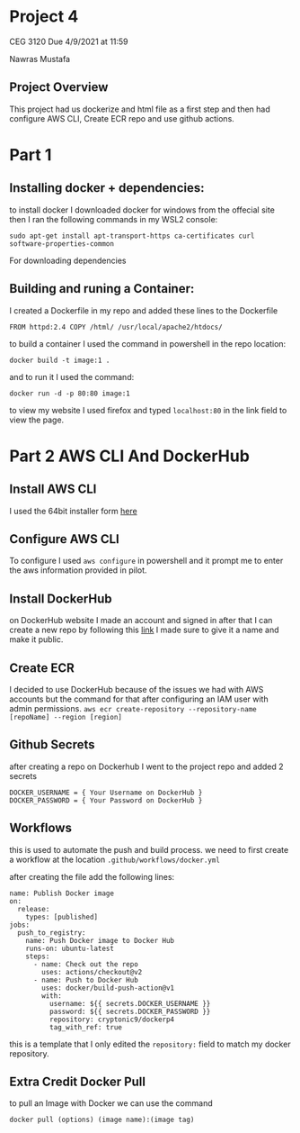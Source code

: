 # Project 4 
CEG 3120 
Due 4/9/2021 at 11:59

Nawras Mustafa
## Project Overview
This project had us dockerize and html file as a first step and then had configure AWS CLI, Create ECR repo and use github actions.

# Part 1

## Installing docker + dependencies:
to install docker I downloaded docker for windows from the offecial site then I ran the following commands in my WSL2 console:

 `sudo apt-get install apt-transport-https ca-certificates curl software-properties-common`

For downloading dependencies

## Building and runing a Container:
I created a Dockerfile in my repo and added these lines to the Dockerfile 

`FROM httpd:2.4
COPY /html/ /usr/local/apache2/htdocs/`

to build a container I used the command in powershell in the repo location:

`docker build -t image:1 .`

and to run it I used the command:

`docker run -d -p 80:80 image:1 `

to view my website I used firefox and typed `localhost:80` in the link field to view the page.

# Part 2  AWS CLI And DockerHub

## Install AWS CLI
I used the 64bit installer form [here](https://aws.amazon.com/cli/)

## Configure AWS CLI
To configure I used `aws configure` in powershell and it prompt me to enter the aws information provided in pilot.

## Install DockerHub
on DockerHub website I made an account and signed in after that I can create a new repo by following this [link](https://hub.docker.com/repositories/create) I made sure to give it a name and make it public.
## Create ECR
I decided to use DockerHub because of the issues we had with AWS accounts but the command for that after configuring an IAM user with admin permissions. `aws ecr create-repository --repository-name [repoName] --region [region]`
## Github Secrets
after creating a repo on Dockerhub I went to the project repo and added 2 secrets 
```
DOCKER_USERNAME = { Your Username on DockerHub }
DOCKER_PASSWORD = { Your Password on DockerHub }
```

## Workflows
this is used to automate the push and build process.
we need to first create a workflow at the location `.github/workflows/docker.yml`

after creating the file add the following lines: 
```
name: Publish Docker image
on:
  release:
    types: [published]
jobs:
  push_to_registry:
    name: Push Docker image to Docker Hub
    runs-on: ubuntu-latest
    steps:
      - name: Check out the repo
        uses: actions/checkout@v2
      - name: Push to Docker Hub
        uses: docker/build-push-action@v1
        with:
          username: ${{ secrets.DOCKER_USERNAME }}
          password: ${{ secrets.DOCKER_PASSWORD }}
          repository: cryptonic9/dockerp4
          tag_with_ref: true
```
this is a template that I only edited the `repository:` field to match my docker repository.

## Extra Credit Docker Pull
to pull an Image with Docker we can use the command 

```
docker pull (options) (image name):(image tag)
```






